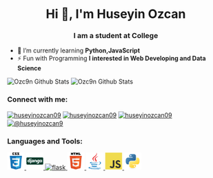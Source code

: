 <h1 align="center">Hi 👋, I'm Huseyin Ozcan</h1>
<h3 align="center">I am a student at College</h3>


- 🌱 I’m currently learning **Python,JavaScript**
- ⚡ Fun with Programming  **I interested in Web Developing and Data Science** 


<div>
<img =align="left" alt ="Ozc9n Github Stats" src="https://github-readme-stats.vercel.app/api?username=Ozc9n&show_icons=true&theme=dark">
<img =align="left" alt ="Ozc9n Github Stats" src="https://github-readme-stats.vercel.app/api/top-langs/?username=Ozc9n&layout=compact&theme=dark">
</div>

<h3 align="left">Connect with me:</h3>
<p align="left">
<a href="https://twitter.com/huseyinozcan09" target="blank"><img align="center" src="https://cdn.jsdelivr.net/npm/simple-icons@3.0.1/icons/twitter.svg" alt="huseyinozcan09" height="30" width="40" /></a>
<a href="https://linkedin.com/in/huseyinozcan09" target="blank"><img align="center" src="https://cdn.jsdelivr.net/npm/simple-icons@3.0.1/icons/linkedin.svg" alt="huseyinozcan09" height="30" width="40" /></a>
<a href="https://instagram.com/huseyinozcan09" target="blank"><img align="center" src="https://cdn.jsdelivr.net/npm/simple-icons@3.0.1/icons/instagram.svg" alt="huseyinozcan09" height="30" width="40" /></a>
<a href="https://medium.com/@huseyinozcan9" target="blank"><img align="center" src="https://cdn.jsdelivr.net/npm/simple-icons@3.0.1/icons/medium.svg" alt="@huseyinozcan9" height="30" width="40" /></a>
</p>

<h3 align="left">Languages and Tools:</h3>
<p align="left"> <a href="https://www.w3schools.com/css/" target="_blank"> <img src="https://raw.githubusercontent.com/devicons/devicon/master/icons/css3/css3-original-wordmark.svg" alt="css3" width="40" height="40"/> </a> <a href="https://www.djangoproject.com/" target="_blank"> <img src="https://raw.githubusercontent.com/devicons/devicon/master/icons/django/django-original.svg" alt="django" width="40" height="40"/> </a> <a href="https://flask.palletsprojects.com/" target="_blank"> <img src="https://www.vectorlogo.zone/logos/pocoo_flask/pocoo_flask-icon.svg" alt="flask" width="40" height="40"/> </a> <a href="https://www.w3.org/html/" target="_blank"> <img src="https://raw.githubusercontent.com/devicons/devicon/master/icons/html5/html5-original-wordmark.svg" alt="html5" width="40" height="40"/> </a> <a href="https://www.java.com" target="_blank"> <img src="https://raw.githubusercontent.com/devicons/devicon/master/icons/java/java-original.svg" alt="java" width="40" height="40"/> </a> <a href="https://developer.mozilla.org/en-US/docs/Web/JavaScript" target="_blank"> <img src="https://raw.githubusercontent.com/devicons/devicon/master/icons/javascript/javascript-original.svg" alt="javascript" width="40" height="40"/> </a> <a href="https://www.python.org" target="_blank"> <img src="https://raw.githubusercontent.com/devicons/devicon/master/icons/python/python-original.svg" alt="python" width="40" height="40"/> </a> </p>
